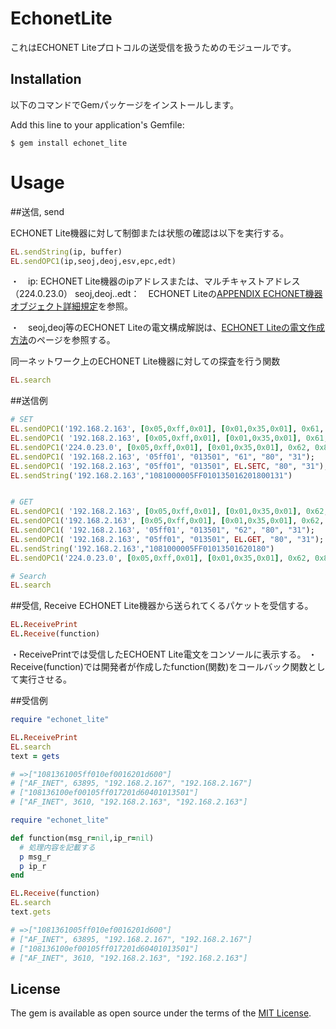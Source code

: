 # EchonetLite
これはECHONET Liteプロトコルの送受信を扱うためのモジュールです。

## Installation
以下のコマンドでGemパッケージをインストールします。

Add this line to your application's Gemfile:

```
$ gem install echonet_lite
```

# Usage

##送信, send

ECHONET Lite機器に対して制御または状態の確認は以下を実行する。

```ruby
EL.sendString(ip, buffer)
EL.sendOPC1(ip,seoj,deoj,esv,epc,edt)
```
・　ip: ECHONET Lite機器のipアドレスまたは、マルチキャストアドレス（224.0.23.0）
seoj,deoj..edt：　ECHONET Liteの[APPENDIX ECHONET機器オブジェクト詳細規定](https://echonet.jp/spec_object_rh/)を参照。

・　seoj,deoj等のECHONET Liteの電文構成解説は、[ECHONET Liteの電文作成方法](http://qiita.com/miyazawa_shi/items/725bc5eb6590be72970d)のページを参照する。

同一ネットワーク上のECHONET Lite機器に対しての探査を行う関数

```ruby
EL.search
```

##送信例

```ruby
# SET
EL.sendOPC1('192.168.2.163', [0x05,0xff,0x01], [0x01,0x35,0x01], 0x61, 0x80,[0x30])
EL.sendOPC1( '192.168.2.163', [0x05,0xff,0x01], [0x01,0x35,0x01], 0x61, 0x80,0x30)
EL.sendOPC1('224.0.23.0', [0x05,0xff,0x01], [0x01,0x35,0x01], 0x62, 0x80,0x30)
EL.sendOPC1( '192.168.2.163', '05ff01', "013501", "61", "80", "31");
EL.sendOPC1( '192.168.2.163', "05ff01", "013501", EL.SETC, "80", "31");
EL.sendString('192.168.2.163',"1081000005FF010135016201800131")


# GET
EL.sendOPC1( '192.168.2.163', [0x05,0xff,0x01], [0x01,0x35,0x01], 0x62, 0x80)
EL.sendOPC1('192.168.2.163', [0x05,0xff,0x01], [0x01,0x35,0x01], 0x62, 0x80)
EL.sendOPC1( '192.168.2.163', '05ff01', "013501", "62", "80", "31");
EL.sendOPC1( '192.168.2.163', "05ff01", "013501", EL.GET, "80", "31");
EL.sendString('192.168.2.163',"1081000005FF01013501620180")
EL.sendOPC1('224.0.23.0', [0x05,0xff,0x01], [0x01,0x35,0x01], 0x62, 0x80)

# Search
EL.search

```

##受信, Receive
ECHONET Lite機器から送られてくるパケットを受信する。

```ruby
EL.ReceivePrint
EL.Receive(function)
```
・ReceivePrintでは受信したECHOENT Lite電文をコンソールに表示する。
・Receive(function)では開発者が作成したfunction(関数)をコールバック関数として実行させる。

##受信例

```ruby
require "echonet_lite"

EL.ReceivePrint
EL.search
text = gets

# =>["1081361005ff010ef0016201d600"]
# ["AF_INET", 63895, "192.168.2.167", "192.168.2.167"]
# ["108136100ef00105ff017201d60401013501"]
# ["AF_INET", 3610, "192.168.2.163", "192.168.2.163"]
```

```ruby
require "echonet_lite"

def function(msg_r=nil,ip_r=nil)
  # 処理内容を記載する
  p msg_r
  p ip_r
end

EL.Receive(function)
EL.search
text.gets

# =>["1081361005ff010ef0016201d600"]
# ["AF_INET", 63895, "192.168.2.167", "192.168.2.167"]
# ["108136100ef00105ff017201d60401013501"]
# ["AF_INET", 3610, "192.168.2.163", "192.168.2.163"]
```

## License

The gem is available as open source under the terms of the [MIT License](http://opensource.org/licenses/MIT).
